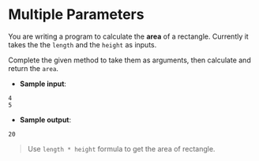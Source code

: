 # Multiple Parameters

You are writing a program to calculate the **area** of a rectangle. Currently it takes the the `length` and the `height` as inputs.

Complete the given method to take them as arguments, then calculate and return the `area`.

- **Sample input**:  
```
4 
5
```

- **Sample output**:  
```
20
```

>Use `length * height` formula to get the area of rectangle.